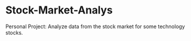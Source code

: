 # Stock-Market-Analys
Personal Project: Analyze data from the stock market for some technology stocks. 
